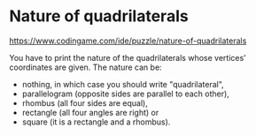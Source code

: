 # Nature of quadrilaterals

https://www.codingame.com/ide/puzzle/nature-of-quadrilaterals

You have to print the nature of the quadrilaterals whose vertices’ coordinates are given.
The nature can be:
* nothing, in which case you should write "quadrilateral",
* parallelogram (opposite sides are parallel to each other),
* rhombus (all four sides are equal),
* rectangle (all four angles are right) or
* square (it is a rectangle and a rhombus).